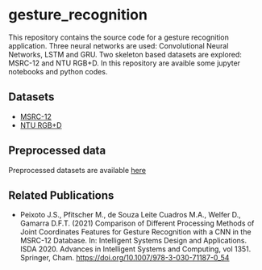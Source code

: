 # gesture_recognition
This repository contains the source code for a gesture recognition application.
Three neural networks are used: Convolutional Neural Networks, LSTM and GRU.
Two skeleton based datasets are explored: MSRC-12 and NTU RGB+D.
In this repository are avaible some jupyter notebooks and python codes.

## Datasets
- [MSRC-12](https://www.microsoft.com/en-us/download/details.aspx?id=52283)
- [NTU RGB+D](https://rose1.ntu.edu.sg/dataset/actionRecognition/)

## Preprocessed data
Preprocessed datasets are available [here](https://drive.google.com/drive/folders/1x1lVSG6wP6jX_aKOaoxmzN1r79rDmBCJ?usp=sharing)

## Related Publications
- Peixoto J.S., Pfitscher M., de Souza Leite Cuadros M.A., Welfer D., Gamarra D.F.T. (2021) Comparison of Different Processing Methods of Joint Coordinates Features for Gesture Recognition with a CNN in the MSRC-12 Database. In: Intelligent Systems Design and Applications. ISDA 2020. Advances in Intelligent Systems and Computing, vol 1351. Springer, Cham. https://doi.org/10.1007/978-3-030-71187-0_54
